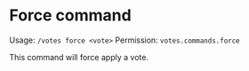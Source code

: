# Force command

Usage: `/votes force <vote>`
Permission: `votes.commands.force`

This command will force apply a vote.
